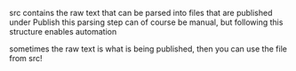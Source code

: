 src contains the raw text that can be parsed into files that are published under Publish
this parsing step can of course be manual, but following this structure enables automation

sometimes the raw text is what is being published, then you can use the file from src!

